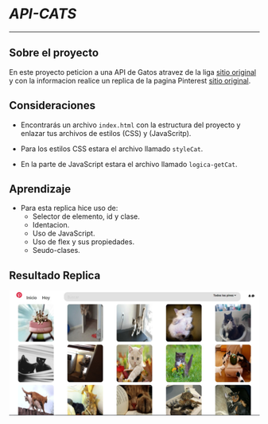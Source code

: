 # *API-CATS*
***
## Sobre el proyecto

En este proyecto peticion a una API de Gatos atravez de la liga [sitio original](https://api.thecatapi.com) y con la informacion realice un replica de la pagina Pinterest [sitio original](https://www.pinterest.com.mx).


## Consideraciones
 
* Encontrarás un archivo `index.html` con la
  estructura del proyecto y enlazar tus archivos de estilos (CSS) y (JavaScritp).

* Para los estilos CSS estara el archivo llamado `styleCat`.

* En la parte de JavaScript estara el archivo llamado `logica-getCat`.

## Aprendizaje
* Para esta replica hice uso de:
  * Selector de elemento, id y clase.
  * Identacion.
  * Uso de JavaScript.
  * Uso de flex y sus propiedades.
  * Seudo-clases.


## Resultado Replica
![Imagen](./assets/replica.jpg)